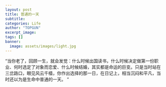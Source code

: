 ```yaml
---
layout: post
title: 普通的一天
subtitle: 
categories: Life
author: "TOPGUN"
excerpt_image: 
tags: []
banner:
  image: assets/images/light.jpg
---
```


“当你老了，回顾一生，就会发觉：什么时候出国读书，什么时候决定做第一份职业、何时选定了对象而恋爱、什么时候结婚，其实都是命运的巨变。只是当时站在三岔路口，眼见风云千樯，你作出选择的那一日，在日记上，相当沉闷和平凡，当时还以为是生命中普通的一天。 ”

